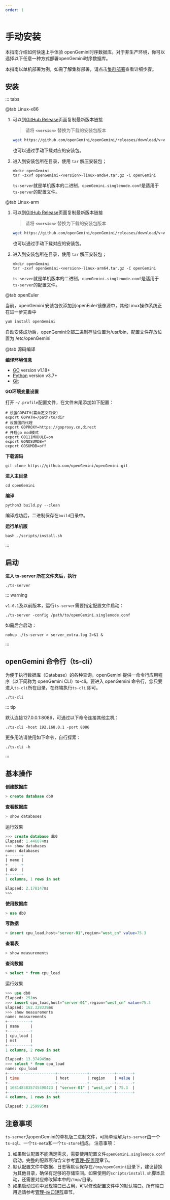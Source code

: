 ```yaml
---
order: 1
---
```


# 手动安装

本指南介绍如何快速上手体验 openGemini时序数据库。对于非生产环境，你可以选择以下任意一种方式部署openGemini时序数据库。

本指南以单机部署为例，如需了解集群部署，请点击[集群部署](./deploy_cluster.md)查看详细步骤。

## 安装

::: tabs

@tab Linux-x86

1. 可以到[GitHub Release](https://github.com/openGemini/openGemini/releases)页面复制最新版本链接

    > 请将 **`<version>`** 替换为下载的安装包版本

    ```bash
    wget https://github.com/openGemini/openGemini/releases/download/v<version>/openGemini-<version>-linux-amd64.tar.gz
    ```

     也可以通过手动下载对应的安装包。

2. 进入到安装包所在目录，使用 `tar` 解压安装包；

   ```shell
   mkdir openGemini
   tar -zxvf openGemini-<version>-linux-amd64.tar.gz -C openGemini
   ```

   `ts-server`就是单机版本的二进制，`openGemini.singlenode.conf`是适用于`ts-server`的配置文件。

@tab Linux-arm

1. 可以到[GitHub Release](https://github.com/openGemini/openGemini/releases)页面复制最新版本链接

   > 请将 **`<version>`** 替换为下载的安装包版本

   ```bash
   wget https://github.com/openGemini/openGemini/releases/download/v<version>/openGemini-<version>-linux-arm64.tar.gz
   ```

    也可以通过手动下载对应的安装包。

2. 进入到安装包所在目录，使用 `tar` 解压安装包；

   ```shell
   mkdir openGemini
   tar -zxvf openGemini-<version>-linux-arm64.tar.gz -C openGemini
   ```

   `ts-server`就是单机版本的二进制，`openGemini.singlenode.conf`是适用于`ts-server`的配置文件。

@tab openEuler

当前，openGemini 安装包仅添加到openEuler镜像源中，其他Linux操作系统正在进一步完善中

```bash
yum install openGemini
```

自动安装成功后，openGemini全部二进制存放位置为/usr/bin，配置文件存放位置为 /etc/openGemini

@tab 源码编译

**编译环境信息**

- [GO](https://go.dev/dl/) version v1.18+
- [Python](https://www.python.org/downloads/) version v3.7+
- [Git](https://git-scm.com/downloads)

**GO环境变量设置**

打开 `~/.profile`配置文件，在文件末尾添加如下配置：

```shell
# 设置GOPATH(需自定义目录)
export GOPATH=/path/to/dir
# 设置国内代理
export GOPROXY=https://goproxy.cn,direct
# 开启go mod模式
export GO111MODULE=on
export GONOSUMDB=*
export GOSUMDB=off
```

**下载源码**

```shell
git clone https://github.com/openGemini/openGemini.git
```

**进入主目录**

```shell
cd openGemini
```

**编译**

```shell
python3 build.py --clean
```

编译成功后，二进制保存在`build`目录中。

**运行单机版**

```shell
bash ./scripts/install.sh
```

:::

## 启动

**进入 ts-server 所在文件夹后，执行**

```shell
./ts-server
```

::: warning

`v1.0.1`及以前版本，运行`ts-server`需要指定配置文件启动：

```shell
./ts-server -config /path/to/openGemini.singlenode.conf
```

如需后台启动：

```shell
nohup ./ts-server > server_extra.log 2>&1 &
```

:::

## openGemini 命令行（ts-cli）

为便于执行数据库（Database）的各种查询，openGemini 提供一命令行应用程序（以下简称为 openGemini CLI）ts-cli。要进入 openGemini 命令行，您只要进入`ts-cli`所在目录，在终端执行`ts-cli` 即可。

```sh
./ts-cli
```

::: tip

默认连接127.0.0.1:8086，可通过以下命令连接其他主机：

```shell
./ts-cli -host 192.168.0.1 -port 8086
```

更多用法请使用如下命令，自行探索：

```shell
./ts-cli -h
```

:::

## 基本操作

**创建数据库**

```sql
> create database db0
```

**查看数据库**

```sql
> show databases
```

运行效果

```sql
>>> create database db0
Elapsed: 1.446074ms
>>> show databases
name: databases
+------+
| name |
+------+
| db0  |
+------+
1 columns, 1 rows in set

Elapsed: 2.178147ms
>>>
```

**使用数据库**

```sql
> use db0
```

**写数据**

```sql
> insert cpu_load,host="server-01",region="west_cn" value=75.3
```

**查看表**

```sql
> show measurements
```

**查询数据**

```sql
> select * from cpu_load
```

运行效果

```sql
>>> use db0
Elapsed: 251ns
>>> insert cpu_load,host="server-01",region="west_cn" value=75.3
Elapsed: 162.328339ms
>>> show measurements
name: measurements
+----------+
| name     |
+----------+
| cpu_load |
| mst      |
+----------+
1 columns, 2 rows in set

Elapsed: 13.374945ms
>>> select * from cpu_load
name: cpu_load
+---------------------+-------------+-----------+-------+
| time                | host        | region    | value |
+---------------------+-------------+-----------+-------+
| 1681483835745490423 | "server-01" | "west_cn" | 75.3  |
+---------------------+-------------+-----------+-------+
4 columns, 1 rows in set

Elapsed: 3.259995ms
```

## 注意事项

`ts-server`为openGemini的单机版二进制文件，可简单理解为`ts-server`由一个`ts-sql`、一个`ts-meta`和一个`ts-store`组成。 注意事项：

1. 如果默认配置不能满足需求，需要使用配置文件`openGemini.singlenode.conf`启动，完整的配置项和含义参考[管理-配置项](../manage/configurations.md)章节。
2. 默认配置文件中数据、日志等默认保存在`/tmp/openGemini`目录下，建议替换为其他目录，确保有足够的存储空间。如果使用的`scripts/install.sh`脚本启动，还需要对应修改脚本中的`/tmp/`目录。
3. 如果启动过程中发现端口已占用，可以修改配置文件中的默认端口。所有端口用途请参考[管理-端口矩阵](../manage/ports.md)章节。
